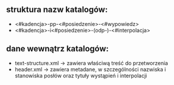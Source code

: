 ## struktura nazw katalogów:  

* <#kadencja>-pp-<#posiedzenie>-<#wypowiedz>
* <#kadencja>-i<#posiedzenie>-(odp-)-<#interpolacja>


## dane wewnątrz katalogów:

* text-structure.xml -> zawiera właściwą treść do przetworzenia
* header.xml -> zawiera metadane, w szczególności nazwiska i stanowiska posłów oraz tytuły wystąpień i interpolacji
